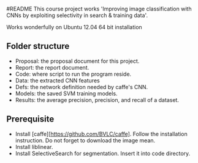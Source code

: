 #README
This course project works 'Improving image classification with CNNs by exploiting selectivity in search & training data'.

Works wonderfully on Ubuntu 12.04 64 bit installation

## Folder structure
- Proposal: the proposal document for this project.
- Report: the report document.
- Code: where script to run the program reside.
- Data: the extracted CNN features
- Defs: the network definition needed by caffe's CNN.
- Models: the saved SVM training models.
- Results: the average precision, precision, and recall of a dataset.

## Prerequisite
- Install [caffe][https://github.com/BVLC/caffe]. Follow the installation instruction. Do not forget to download the image mean.
- Install liblinear.
- Install SelectiveSearch for segmentation. Insert it into code directory.

